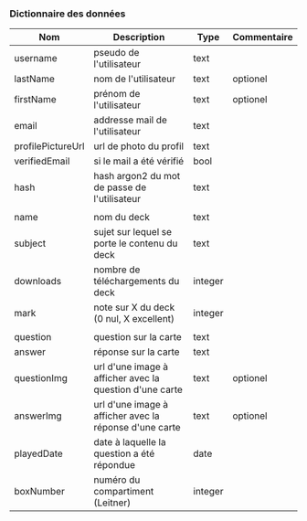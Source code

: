 ### Dictionnaire des données

| Nom               | Description                                             | Type    | Commentaire |
| ----------------- | ------------------------------------------------------- | ------- | ----------- |
| username          | pseudo de l'utilisateur                                 | text    |             |
| lastName          | nom de l'utilisateur                                    | text    | optionel    |
| firstName         | prénom de l'utilisateur                                 | text    | optionel    |
| email             | addresse mail de l'utilisateur                          | text    |             |
| profilePictureUrl | url de photo du profil                                  | text    |             |
| verifiedEmail     | si le mail a été vérifié                                | bool    |             |
| hash              | hash argon2 du mot de passe de l'utilisateur            | text    |             |
|                   |                                                         |         |             |
| name              | nom du deck                                             | text    |             |
| subject           | sujet sur lequel se porte le contenu du deck            | text    |             |
| downloads         | nombre de téléchargements du deck                       | integer |             |
| mark              | note sur X du deck (0 nul, X excellent)                 | integer |             |
|                   |                                                         |         |             |
| question          | question sur la carte                                   | text    |             |
| answer            | réponse sur la carte                                    | text    |             |
| questionImg       | url d'une image à afficher avec la question d'une carte | text    | optionel    |
| answerImg         | url d'une image à afficher avec la réponse d'une carte  | text    | optionel    |
| playedDate        | date à laquelle la question a été répondue              | date    |             |
| boxNumber         | numéro du compartiment (Leitner)                        | integer |             |